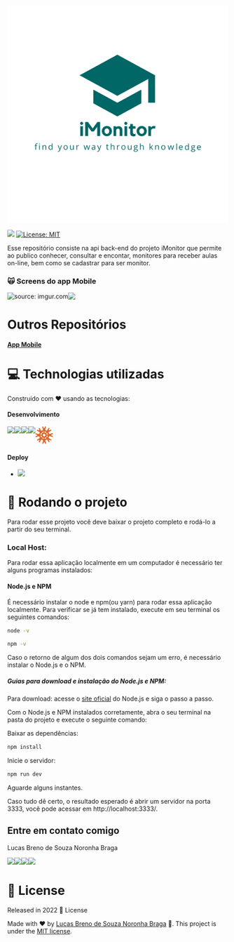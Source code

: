 <div background="black"><p align="center" >
<img src="https://raw.githubusercontent.com/lucasbbs/iMonitor-Backend/08a8247c3d3b81d13ae175c495258e14b2540e16/Imonitor%20copy.svg"/>
</p></div>
<p>
  <img src="https://img.shields.io/badge/version-1.0.0-blue.svg" />
  <a href="./LICENSE">
    <img alt="License: MIT" src="https://img.shields.io/badge/License-MIT-yellow.svg" target="_blank" />
  </a>
</p>

Esse repositório consiste na api back-end do projeto iMonitor que permite ao publico conhecer, consultar e encontar, monitores para receber aulas on-line, bem como se cadastrar para ser monitor.

### :scream_cat: Screens do app Mobile

<div style="display: flex; flex-direction: 'row'; align-items: 'center';">
   <img src="https://i.imgur.com/c4dWzLN.gif" title="source: imgur.com" /><img src="https://github.com/lucasbbs/iMonitor-Backend/blob/master/file.gif?raw=true" />
</div>

# Outros Repositórios

#### <a href="https://github.com/lucasbbs/iMonitor-mobile">App Mobile</a>

# :computer: Technologias utilizadas

Construido com :heart: usando as tecnologias:

#### Desenvolvimento

<div style="display: flex; flex-direction: 'row'; align-items: 'center';">
<a href="https://www.typescriptlang.org"><img src="https://cdn.jsdelivr.net/gh/devicons/devicon/icons/typescript/typescript-original.svg" width="40px"  /></a>
<a href="https://nodejs.org"><img src="https://cdn.jsdelivr.net/gh/devicons/devicon/icons/nodejs/nodejs-original.svg" width="40px" /></a>
<a href="https://expressjs.com"><img src="https://cdn.jsdelivr.net/gh/devicons/devicon/icons/express/express-original.svg" width="40px" /></a>
<a href="https://www.sqlite.org/"><img src="https://cdn.jsdelivr.net/gh/devicons/devicon/icons/sqlite/sqlite-original.svg" width="40px" /></a>
<a href="https://knexjs.org"><img src="https://raw.githubusercontent.com/lucasbbs/iMonitor-Backend/9317446cb59e32c9fd3529619b44fe8c0577a6a1/knex-1.svg" width="40px" /></a>
   </div>

#### Deploy

<ul>
  <li><a href="https://www.heroku.com"><img src="https://cdn.jsdelivr.net/gh/devicons/devicon/icons/heroku/heroku-plain.svg" width="40px" /></a></li>
</ul>

# :construction_worker: Rodando o projeto

Para rodar esse projeto você deve baixar o projeto completo e rodá-lo a partir do seu terminal.

### Local Host:

Para rodar essa aplicação localmente em um computador é necessário ter alguns programas instalados:

#### Node.js e NPM

É necessário instalar o node e npm(ou yarn) para rodar essa aplicação localmente. Para verificar se já tem instalado, execute em seu terminal os seguintes comandos:

```sh
node -v
```

```sh
npm -v
```

Caso o retorno de algum dos dois comandos sejam um erro, é necessário instalar o Node.js e o NPM.

##### Guias para download e instalação do Node.js e NPM:

Para download: acesse o [site oficial](https://nodejs.org/en/) do Node.js e siga o passo a passo.

Com o Node.js e NPM instalados corretamente, abra o seu terminal na pasta do projeto e execute o seguinte comando:

Baixar as dependências:

```sh
npm install
```

Inicie o servidor:

```sh
npm run dev
```

Aguarde alguns instantes.

Caso tudo dê certo, o resultado esperado é abrir um servidor na porta 3333, você pode acessar em http://localhost:3333/.

## Entre em contato comigo

Lucas Breno de Souza Noronha Braga

<a href="https://api.whatsapp.com/send?phone=5561983499994" target="_blank"><img src="https://img.shields.io/badge/WhatsApp-25D366?style=for-the-badge&logo=whatsapp&logoColor=white" /></a><a href="mailto:lucasbbs@live.fr" target="_blank"><img src="https://img.shields.io/badge/Microsoft_Outlook-0078D4?style=for-the-badge&logo=microsoft-outlook&logoColor=white" /></a><a src="https://github.com/lucasbbs/" target="_blank" ><img src="https://img.shields.io/badge/GitHub-100000?style=for-the-badge&logo=github&logoColor=white" /></a><a href="https://linkedin.com/in/lucas-breno-noronha-braga/" target="_blank"><img src="https://img.shields.io/badge/LinkedIn-0077B5?style=for-the-badge&logo=linkedin&logoColor=white" /></a>

# :closed_book: License

Released in 2022 :closed_book: License

Made with :heart: by [Lucas Breno de Souza Noronha Braga](https://github.com/lucasbbs) 🚀.
This project is under the [MIT license](https://github.com/lucasbbs/iMonitor-Backend/master/LICENSE).

